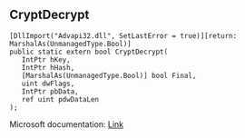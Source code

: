 ## CryptDecrypt

```
[DllImport("Advapi32.dll", SetLastError = true)][return: MarshalAs(UnmanagedType.Bool)]
public static extern bool CryptDecrypt(
   IntPtr hKey,
   IntPtr hHash,
   [MarshalAs(UnmanagedType.Bool)] bool Final,
   uint dwFlags,
   IntPtr pbData,
   ref uint pdwDataLen
);
```

Microsoft documentation: [Link](https://docs.microsoft.com/en-us/windows/win32/api/wincrypt/nf-wincrypt-cryptdecrypt)
